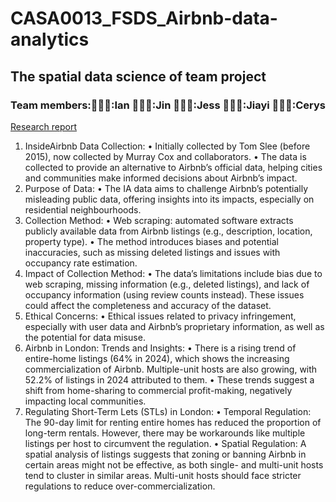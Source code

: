 # CASA0013_FSDS_Airbnb-data-analytics
## The spatial data science of team project
### Team members:👨🏼‍🎤:Ian 👨🏻‍🎤:Jin 👩🏻‍🎤:Jess 🧑🏻‍🎤:Jiayi 👩🏻‍🎤:Cerys 
[Research report](https://raw.githack.com/iantsern-twuk/CASA0013_FSDS_Airbnb-data-analytics/refs/heads/main/Documentation/Group_Work_final.html)
1.	InsideAirbnb Data Collection:
	•	Initially collected by Tom Slee (before 2015), now collected by Murray Cox and collaborators.
	•	The data is collected to provide an alternative to Airbnb’s official data, helping cities and communities make informed decisions about Airbnb’s impact.
2.	Purpose of Data:
	•	The IA data aims to challenge Airbnb’s potentially misleading public data, offering insights into its impacts, especially on residential neighbourhoods.
3.	Collection Method:
	•	Web scraping: automated software extracts publicly available data from Airbnb listings (e.g., description, location, property type).
	•	The method introduces biases and potential inaccuracies, such as missing deleted listings and issues with occupancy rate estimation.
4.	Impact of Collection Method:
	•	The data’s limitations include bias due to web scraping, missing information (e.g., deleted listings), and lack of occupancy information (using review counts instead). These issues could affect the completeness and accuracy of the dataset.
5.	Ethical Concerns:
	•	Ethical issues related to privacy infringement, especially with user data and Airbnb’s proprietary information, as well as the potential for data misuse.
6.	Airbnb in London: Trends and Insights:
	•	There is a rising trend of entire-home listings (64% in 2024), which shows the increasing commercialization of Airbnb. Multiple-unit hosts are also growing, with 52.2% of listings in 2024 attributed to them.
	•	These trends suggest a shift from home-sharing to commercial profit-making, negatively impacting local communities.
7.	Regulating Short-Term Lets (STLs) in London:
	•	Temporal Regulation: The 90-day limit for renting entire homes has reduced the proportion of long-term rentals. However, there may be workarounds like multiple listings per host to circumvent the regulation.
	•	Spatial Regulation: A spatial analysis of listings suggests that zoning or banning Airbnb in certain areas might not be effective, as both single- and multi-unit hosts tend to cluster in similar areas. Multi-unit hosts should face stricter regulations to reduce over-commercialization.

